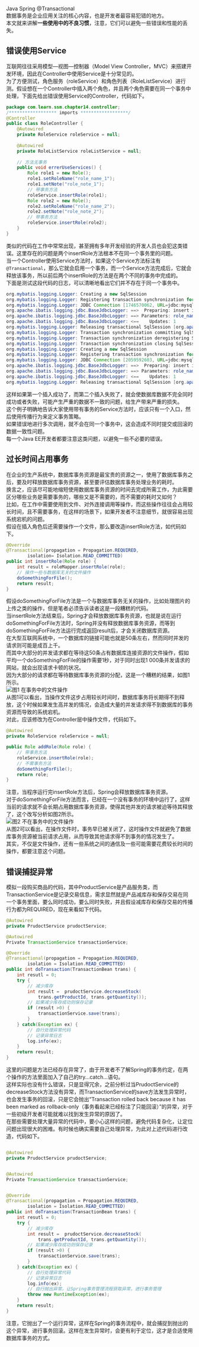 Java Spring @Transactional<br />数据事务是企业应用关注的核心内容，也是开发者最容易犯错的地方。<br />本文就来讲解**一些使用中的不良习惯**，注意，它们可以避免一些错误和性能的丢失。
<a name="riGKc"></a>
## 错误使用Service
互联网往往采用模型—视图—控制器（Model View Controller，MVC）来搭建开发环境，因此在Controller中使用Service是十分常见的。<br />为了方便测试，角色服务（roleService）和角色列表（RoleListService）进行测。假设想在一个Controller中插入两个角色，并且两个角色需要在同一个事务中处理，下面先给出错误使用Service的Controller，代码如下。
```java
package com.learn.ssm.chapter14.controller;
/****************** imports ******************/
@Controller    
public class RoleController {
    @Autowired
    private RoleService roleService = null;
    
    @Autowired
    private RoleListService roleListService = null;
    
    // 方法无事务
    public void errerUseServices() {
        Role role1 = new Role();
        role1.setRoleName("role_name_1");
        role1.setNote("role_note_1");
        // 带事务方法
        roleService.insertRole(role1);
        Role role2 = new Role();
        role2.setRoleName("role_name_2");
        role2.setNote("role_note_2");
        // 带事务方法
        roleService.insertRole(role2);
    }
}
```
类似的代码在工作中常常出现，甚至拥有多年开发经验的开发人员也会犯这类错误。这里存在的问题是两个insertRole方法根本不在同一个事务里的问题。<br />当一个Controller使用Service方法时，如果这个Service方法标注有`@Transactional`，那么它就会启用一个事务，而一个Service方法完成后，它就会释放该事务，所以前后两个insertRole的方法是在两个不同的事务中完成的。<br />下面是测试这段代码的日志，可以清晰地看出它们并不存在于同一个事务中。
```java
org.mybatis.logging.Logger: Creating a new SqlSession
org.mybatis.logging.Logger: Registering transaction synchronization for SqlSession [org.apache.ibatis.session.defaults.DefaultSqlSession@53f0a4cb]
org.mybatis.logging.Logger: JDBC Connection [1746570062, URL=jdbc:mysql://localhost:3306/ssm, UserName=root@localhost, MySQL Connector Java] will be managed by Spring
org.apache.ibatis.logging.jdbc.BaseJdbcLogger: ==>  Preparing: insert into t_role(role_name, note) values (?, ?)
org.apache.ibatis.logging.jdbc.BaseJdbcLogger: ==> Parameters: role_name_1(String), role_note_1(String)
org.apache.ibatis.logging.jdbc.BaseJdbcLogger: <==    Updates: 1
org.mybatis.logging.Logger: Releasing transactional SqlSession [org.apache.ibatis.session.defaults.DefaultSqlSession@53f0a4cb]
org.mybatis.logging.Logger: Transaction synchronization committing SqlSession [org.apache.ibatis.session.defaults.DefaultSqlSession@53f0a4cb]
org.mybatis.logging.Logger: Transaction synchronization deregistering SqlSession [org.apache.ibatis.session.defaults.DefaultSqlSession@53f0a4cb]
org.mybatis.logging.Logger: Transaction synchronization closing SqlSession [org.apache.ibatis.session.defaults.DefaultSqlSession@53f0a4cb]
org.mybatis.logging.Logger: Creating a new SqlSession
org.mybatis.logging.Logger: Registering transaction synchronization for SqlSession [org.apache.ibatis.session.defaults.DefaultSqlSession@640f11a1]
org.mybatis.logging.Logger: JDBC Connection [2059592603, URL=jdbc:mysql://localhost:3306/ssm, UserName=root@localhost, MySQL Connector Java] will be managed by Spring
org.apache.ibatis.logging.jdbc.BaseJdbcLogger: ==>  Preparing: insert into t_role(role_name, note) values (?, ?)
org.apache.ibatis.logging.jdbc.BaseJdbcLogger: ==> Parameters: role_name_2(String), role_note_2(String)
org.apache.ibatis.logging.jdbc.BaseJdbcLogger: <==    Updates: 1
org.mybatis.logging.Logger: Releasing transactional SqlSession [org.apache.ibatis.session.defaults.DefaultSqlSession@640f11a1]
```
这样如果第一个插入成功了，而第二个插入失败了，就会使数据库数据不完全同时成功或者失败，可能产生严重的数据不一致的问题，给生产带来严重的损失。<br />这个例子明确地告诉大家使用带有事务的Service方法时，应该只有一个入口，然后使用传播行为来定义事务策略。<br />如果错误地进行多次调用，就不会在同一个事务中，这会造成不同时提交或回滚的数据一致性问题。<br />每一个Java EE开发者都要注意这类问题，以避免一些不必要的错误。
<a name="AzUG5"></a>
## 过长时间占用事务
在企业的生产系统中，数据库事务资源是最宝贵的资源之一，使用了数据库事务之后，要及时释放数据库事务资源，甚至要评估数据库事务处理业务的耗时。<br />换言之，应该尽可能地缩短使用数据库事务资源的时间去完成所需工作，为此需要区分哪些业务是需要事务的，哪些又是不需要的，而不需要的耗时又如何？<br />比如，在工作中需要使用到文件、对外连接调用等操作，而这些操作往往会占用较长时间，且不需要事务，在这样的场景下，如果开发者不注意细节，就很容易出现系统宕机的问题。<br />假设在插入角色后还需要操作一个文件，那么要改造insertRole方法，如代码如下。
```java
@Override
@Transactional(propagation = Propagation.REQUIRED,
        isolation= Isolation.READ_COMMITTED)
public int insertRole(Role role) {
    int result = roleMapper.insertRole(role);
    // 操作一些与数据库无关的文件操作
    doSomethingForFile();
    return result;
}
```
假设doSomethingForFile方法是一个与数据库事务无关的操作，比如处理图片的上传之类的操作，但是笔者必须告诉读者这是一段糟糕的代码。<br />当insertRole方法结束后，Spring才会释放数据库事务资源，也就是说在运行doSomethingForFile方法时，Spring并没有释放数据库事务资源，而等到doSomethingForFile方法运行完成返回result后，才会关闭数据库资源。<br />在大型互联网系统中，一个数据库的链接可能也就是50条左右，然而同时并发的请求则可能是成百上千。<br />而其中大部分的并发请求都在等待这50条占有数据库连接资源的文件操作，假如平均一个doSomethingForFile的操作需要1秒，对于同时出现1 000条并发请求的网站，就会出现请求卡顿的状况。<br />因为大部分的请求都在等待数据库事务资源的分配，这是一个糟糕的结果，如图1所示。<br />![图1  在事务中的文件操作](https://cdn.nlark.com/yuque/0/2023/png/396745/1676855912199-bac8711e-cbc8-449c-9931-09ad8068bd07.png#averageHue=%23fcfcfb&clientId=u49ab0cd0-05bf-4&from=paste&id=u07dead86&originHeight=430&originWidth=938&originalType=url&ratio=2.5&rotation=0&showTitle=true&status=done&style=none&taskId=ufcbbfa87-9bf7-4091-8cfa-5d1e7336e7c&title=%E5%9B%BE1%20%20%E5%9C%A8%E4%BA%8B%E5%8A%A1%E4%B8%AD%E7%9A%84%E6%96%87%E4%BB%B6%E6%93%8D%E4%BD%9C "图1  在事务中的文件操作")<br />从图1可以看出，当操作文件这步占用较长时间时，数据库事务将长期得不到释放，这个时候如果发生高并发的情况，会造成大量的并发请求得不到数据库的事务资源而导致的系统宕机。<br />对此，应该修改为在Controller层中操作文件，代码如下。
```java
@Autowired
private RoleService roleService = null;

public Role addRole(Role role) {
    // 带事务方法
    roleService.insertRole(role);
    // 不需事务方法
    doSomethingForFile();
    return role;
}
```
注意，当程序运行完insertRole方法后，Spring会释放数据库事务资源。<br />对于doSomethingForFile方法而言，已经在一个没有事务的环境中运行了，这样当前的请求就不会长期占用数据库事务资源，使得其他并发的请求被迫等待其释放了，这个改写分析如图2所示。<br />![图2  不在事务中的文件操作](https://cdn.nlark.com/yuque/0/2023/png/396745/1676855912203-460e2ec5-72ef-4a0e-9032-490a2af840d2.png#averageHue=%23fbfbfb&clientId=u49ab0cd0-05bf-4&from=paste&id=uaf6be967&originHeight=350&originWidth=1056&originalType=url&ratio=2.5&rotation=0&showTitle=true&status=done&style=none&taskId=u3007597d-df27-4313-a282-10ddf194533&title=%E5%9B%BE2%20%20%E4%B8%8D%E5%9C%A8%E4%BA%8B%E5%8A%A1%E4%B8%AD%E7%9A%84%E6%96%87%E4%BB%B6%E6%93%8D%E4%BD%9C "图2  不在事务中的文件操作")<br />从图2可以看出，在操作文件时，事务早已被关闭了，这时操作文件就避免了数据库事务资源被当前请求占用，从而导致其他请求得不到事务的情况发生了。<br />其实，不仅是文件操作，还有一些系统之间的通信及一些可能需要花费较长时间的操作，都要注意这个问题。
<a name="RPKsq"></a>
## 错误捕捉异常
模拟一段购买商品的代码，其中ProductService是产品服务类，而TransactionService是记录交易信息，需求显然就是产品减库存和保存交易在同一个事务里面，要么同时成功，要么同时失败，并且假设减库存和保存交易的传播行为都为REQUIRED，现在来看如下代码。
```java
@Autowired
private PrudoctService prudoctService;

@Autowired
Private TransactionService transactionService;

@Override
@Transactional(propagation = Propagation.REQUIRED,
        isolation = Isolation.READ_COMMITTED)
public int doTransaction(TransactionBean trans) {
    int resutl = 0;
    try {
        // 减少库存
        int result =  prudoctService.decreaseStock(
            trans.getProductId, trans.getQuantity());
        // 如果减少库存成功则保存记录
        if (result >0) {
            transactionService.save(trans);
        }
    } catch(Exception ex) {
        // 自行处理异常代码
        // 记录异常日志
        log.info(ex);
    }
    return result;
}
```
这里的问题是方法已经存在异常了，由于开发者不了解Spring的事务约定，在两个操作的方法里面加入了自己的try...catch...语句。<br />这样实际也没有什么错误，只是显得冗余，之前分析过当PrudoctService的decreaseStock方法没有异常，而TransactionService的save方法发生异常时，也会发生事务的回滚，只是它会抛出“Transaction rolled back because it has been marked as rollback-only（事务看起来已经标注了只能回滚）”的异常，对于一些初级开发者可能就难以找到发生异常的原因了。<br />在那些需要处理大量异常的代码中，要小心这样的问题，避免代码复杂化，让定位问题出现很大的困难。有时候也确实需要自己处理异常，为此对上述代码进行改造，代码如下。
```java

@Autowired
private PrudoctService prudoctService;


@Autowired
Private TransactionService transactionService;


@Override
@Transactional(propagation = Propagation.REQUIRED,
        isolation = Isolation.READ_COMMITTED)
public int doTransaction(TransactionBean trans) {
    int resutl = 0;
    try {
        // 减少库存
        int result =  prudoctService.decreaseStock(
            trans.getProductId, trans.getQuantity());
        // 如果减少库存成功则保存记录
        if (result >0) {
            transactionService.save(trans);
        }
    } catch(Exception ex) {
        // 自行处理异常代码
        // 记录异常日志
        log.info(ex);
        // 自行抛出异常，让Spring事务管理流程获取异常，进行事务管理
        throw new RuntimeException(ex);
    }
    return result;
}
```
注意，它抛出了一个运行异常，这样在Spring的事务流程中，就会捕捉到抛出的这个异常，进行事务回滚。这样在发生异常时，会更有利于定位，这才是合适使用数据库事务的方式。
